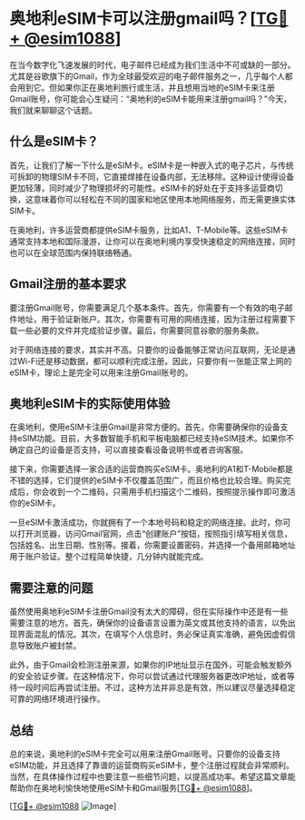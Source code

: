 # 奥地利eSIM卡可以注册gmail吗？[[TG💪+ @esim1088](https://t.me/s/esim1088)]

在当今数字化飞速发展的时代，电子邮件已经成为我们生活中不可或缺的一部分。尤其是谷歌旗下的Gmail，作为全球最受欢迎的电子邮件服务之一，几乎每个人都会用到它。但如果你正在奥地利旅行或生活，并且想用当地的eSIM卡来注册Gmail账号，你可能会心生疑问：“奥地利的eSIM卡能用来注册gmail吗？”今天，我们就来聊聊这个话题。

## 什么是eSIM卡？

首先，让我们了解一下什么是eSIM卡。eSIM卡是一种嵌入式的电子芯片，与传统可拆卸的物理SIM卡不同，它直接焊接在设备内部，无法移除。这种设计使得设备更加轻薄，同时减少了物理损坏的可能性。eSIM卡的好处在于支持多运营商切换，这意味着你可以轻松在不同的国家和地区使用本地网络服务，而无需更换实体SIM卡。

在奥地利，许多运营商都提供eSIM卡服务，比如A1、T-Mobile等。这些eSIM卡通常支持本地和国际漫游，让你可以在奥地利境内享受快速稳定的网络连接，同时也可以在全球范围内保持联络畅通。

## Gmail注册的基本要求

要注册Gmail账号，你需要满足几个基本条件。首先，你需要有一个有效的电子邮件地址，用于验证新账户。其次，你需要有可用的网络连接，因为注册过程需要下载一些必要的文件并完成验证步骤。最后，你需要同意谷歌的服务条款。

对于网络连接的要求，其实并不高。只要你的设备能够正常访问互联网，无论是通过Wi-Fi还是移动数据，都可以顺利完成注册。因此，只要你有一张能正常上网的eSIM卡，理论上是完全可以用来注册Gmail账号的。

## 奥地利eSIM卡的实际使用体验

在奥地利，使用eSIM卡注册Gmail是非常方便的。首先，你需要确保你的设备支持eSIM功能。目前，大多数智能手机和平板电脑都已经支持eSIM技术。如果你不确定自己的设备是否支持，可以直接查看设备说明书或者咨询客服。

接下来，你需要选择一家合适的运营商购买eSIM卡。奥地利的A1和T-Mobile都是不错的选择，它们提供的eSIM卡不仅覆盖范围广，而且价格也比较合理。购买完成后，你会收到一个二维码，只需用手机扫描这个二维码，按照提示操作即可激活你的eSIM卡。

一旦eSIM卡激活成功，你就拥有了一个本地号码和稳定的网络连接。此时，你可以打开浏览器，访问Gmail官网，点击“创建账户”按钮，按照指引填写相关信息，包括姓名、出生日期、性别等。接着，你需要设置密码，并选择一个备用邮箱地址用于账户验证。整个过程简单快捷，几分钟内就能完成。

## 需要注意的问题

虽然使用奥地利eSIM卡注册Gmail没有太大的障碍，但在实际操作中还是有一些需要注意的地方。首先，确保你的设备语言设置为英文或其他支持的语言，以免出现界面混乱的情况。其次，在填写个人信息时，务必保证真实准确，避免因虚假信息导致账户被封禁。

此外，由于Gmail会检测注册来源，如果你的IP地址显示在国外，可能会触发额外的安全验证步骤。在这种情况下，你可以尝试通过代理服务器更改IP地址，或者等待一段时间后再尝试注册。不过，这种方法并非总是有效，所以建议尽量选择稳定可靠的网络环境进行操作。

## 总结

总的来说，奥地利的eSIM卡完全可以用来注册Gmail账号。只要你的设备支持eSIM功能，并且选择了靠谱的运营商购买eSIM卡，整个注册过程就会非常顺利。当然，在具体操作过程中也要注意一些细节问题，以提高成功率。希望这篇文章能帮助你在奥地利愉快地使用eSIM卡和Gmail服务[[TG💪+ @esim1088](https://t.me/s/esim1088)]。

[[TG💪+ @esim1088](https://t.me/s/esim1088) ![Image](https://i.postimg.cc/4NQfJmqS/Snipaste-2025-05-13-00-14-12.png)]